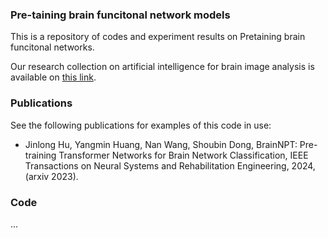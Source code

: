 ### Pre-taining brain funcitonal network models 
This is a repository of codes and experiment results on Pretaining brain funcitonal networks. 

Our research collection on artificial intelligence for brain image analysis is available on [this link](https://github.com/largeapp/AI-for-Brain-Image-Analysis).

### Publications
See the following publications for examples of this code in use:
* Jinlong Hu, Yangmin Huang, Nan Wang, Shoubin Dong, BrainNPT: Pre-training Transformer Networks for Brain Network Classification, IEEE Transactions on Neural Systems and Rehabilitation Engineering, 2024, (arxiv 2023).
 
  

### Code
...
